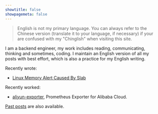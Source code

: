 ```yaml
---
showtitle: false
showpagemeta: false
---
```

> English is not my primary language. You can always refer to the Chinese version (translate it to your language, if necessary) if your are confused with my "Chinglish" when visiting this site.

I am a backend engineer, my work includes reading, communicating, thinking and sometimes, coding. I maintain an English version of all my posts with best effort, which is also a practice for my English writing.

Recently wrote:

* [Linux Memory Alert Caused By Slab](/en/blog/linux-memory-monitring)

Recently worked:

* [aliyun-exporter](https://github.com/aylei/aliyun-exporter), Prometheus Exporter for Alibaba Cloud.

[Past posts](/en/blog/) are also available.